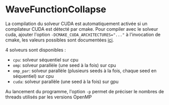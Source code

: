 # WaveFunctionCollapse

La compilation du solveur CUDA est automatiquement activée si un compilateur CUDA est détecté par cmake.
Pour compiler avec le solveur cuda, ajouter l'option `-DCMAKE_CUDA_ARCHITECTURES="..."` à l'invocation
de cmake, les valeurs possibles sont documentées [ici](https://cmake.org/cmake/help/latest/variable/CMAKE_CUDA_ARCHITECTURES.html).

4 solveurs sont disponibles :
- `cpu`: solveur séquentiel sur cpu
- `omp`: solveur parallèle (une seed à la fois) sur cpu
- `omp_par`: solveur parallèle (plusieurs seeds à la fois, chaque seed en séquentiel) sur cpu
- `cuda`: solveur parallèle (une seed à la fois) sur gpu

Au lancement du programme, l'option `-p` permet de préciser le nombres de threads utilisés par les versions OpenMP
